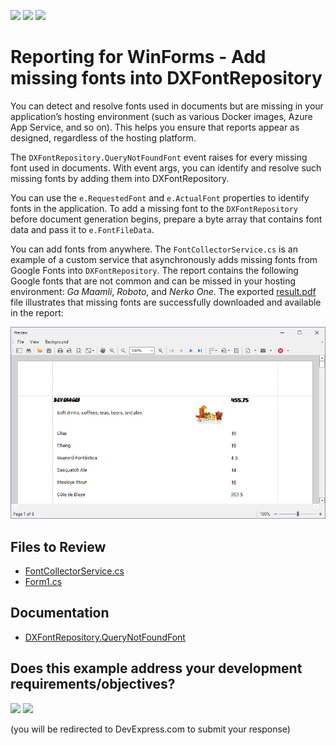 <!-- default badges list -->
[![](https://img.shields.io/badge/Open_in_DevExpress_Support_Center-FF7200?style=flat-square&logo=DevExpress&logoColor=white)](https://supportcenter.devexpress.com/ticket/details/T1252015)
[![](https://img.shields.io/badge/📖_How_to_use_DevExpress_Examples-e9f6fc?style=flat-square)](https://docs.devexpress.com/GeneralInformation/403183)
[![](https://img.shields.io/badge/💬_Leave_Feedback-feecdd?style=flat-square)](#does-this-example-address-your-development-requirementsobjectives)
<!-- default badges end -->
# Reporting for WinForms - Add missing fonts into DXFontRepository

You can detect and resolve fonts used in documents but are missing in your application’s hosting environment (such as various Docker images, Azure App Service, and so on). This helps you ensure that reports appear as designed, regardless of the hosting platform.

The `DXFontRepository.QueryNotFoundFont` event raises for every missing font used in documents. With event args, you can identify and resolve such missing fonts by adding them into DXFontRepository.

You can use the `e.RequestedFont` and `e.ActualFont` properties to identify fonts in the application. To add a missing font to the `DXFontRepository` before document generation begins, prepare a byte array that contains font data and pass it to `e.FontFileData`. 

You can add fonts from anywhere. The `FontCollectorService.cs` is an example of a custom service that asynchronously adds missing fonts from Google Fonts into `DXFontRepository`. The report contains the following Google fonts that are not common and can be missed in your hosting environment: _Ga Maamli_, _Roboto_, and _Nerko One_. The exported [result.pdf](result.pdf) file illustrates that missing fonts are successfully downloaded and available in the report:

![report with fonts](report-with-fonts.png)

## Files to Review

- [FontCollectorService.cs](./CS/LoadMissingFonts/FontCollectorService.cs)
- [Form1.cs](./CS/LoadMissingFonts/Form1.cs)

## Documentation

- [DXFontRepository.QueryNotFoundFont](https://docs.devexpress.com/CoreLibraries/DevExpress.Drawing.DXFontRepository.QueryNotFoundFont?v=24.2)

<!-- feedback -->
## Does this example address your development requirements/objectives?

[<img src="https://www.devexpress.com/support/examples/i/yes-button.svg"/>](https://www.devexpress.com/support/examples/survey.xml?utm_source=github&utm_campaign=reporting-winforms-load-missing-fonts-from-google&~~~was_helpful=yes) [<img src="https://www.devexpress.com/support/examples/i/no-button.svg"/>](https://www.devexpress.com/support/examples/survey.xml?utm_source=github&utm_campaign=reporting-winforms-load-missing-fonts-from-google&~~~was_helpful=no)

(you will be redirected to DevExpress.com to submit your response)
<!-- feedback end -->
